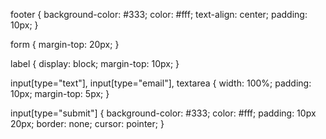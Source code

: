 footer {
    background-color: #333;
    color: #fff;
    text-align: center;
    padding: 10px;
}

form {
    margin-top: 20px;
}

label {
    display: block;
    margin-top: 10px;
}

input[type="text"],
input[type="email"],
textarea {
    width: 100%;
    padding: 10px;
    margin-top: 5px;
}

input[type="submit"] {
    background-color: #333;
    color: #fff;
    padding: 10px 20px;
    border: none;
    cursor: pointer;
}
